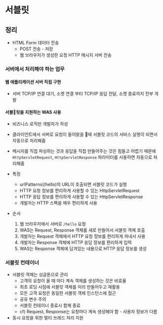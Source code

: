 # 서블릿

## 정리

- HTML Form 데이터 전송
  - POST 전송 - 저장
  - 웹 브라우저가 생성한 요청 HTTP 메시지 서버 전송

### 서버에서 처리해야 하는 업무
#### 웹 애플리케이션 서버 직접 구현
  - 서버 TCP/IP 연결 대기, 소켓 연결 부터 TCP/IP 응답 전달, 소켓 종료까지 전부 개발

#### 서블릿을 지원하는 WAS 사용
  - 비즈니스 로직만 개발자가 작성
  - 클라이언트에서 서버로 요청이 들어왔을 때 서블릿 코드의 서비스 실행이 되면서 자동으로 처리해줌
  - 메시지를 직접 파싱하는 것과 응답을 직접 만들어주는 것은 힘들고 어렵기 때문에 `HttpServletRequest`, `HttpServletResponse` 파라미터를 사용하면 자동으로 처리해줌
  - 특징
    - urlPatterns(/hello)의 URL이 호출되면 서블릿 코드가 실행
    - HTTP 요청 정보를 편리하게 사용할 수 있는 HttpServletRequest
    - HTTP 응답 정보를 편리하게 사용할 수 있는 HttpServletResponse
    - 개발자는 HTTP 스펙을 매우 편리하게 사용

  - 순서
    1. 웹 브라우저에서 서버로 `/hello` 요청
    2. WAS는 Request, Response 객체를 새로 만들어서 서블릿 객체 호출
    3. 개발자는 Request 객체에서 HTTP 요청 정보를 편리하게 꺼내서 사용
    4. 개발자는 Response 객체에 HTTP 응답 정보를 편리하게 입력
    5. WAS는 Response 객체에 담겨있는 내용으로 HTTP 응답 정보를 생성

### 서블릿 컨테이너

- 서블릿 객체는 싱글톤으로 관리
  - 고객의 요청이 올 때 마다 계속 객체를 생성하는 것은 비효율
  - 최초 로딩 시점에 서블릿 객체를 미리 만들어두고 재활용
  - 모든 고객 요청은 동일한 서블릿 객체 인스턴스에 접근
  - 공유 변수 주의
  - 서블릿 컨테이너 종료시 함께 종료
  - cf) Request, Response는 요청마다 계속 생성해야 함 - 사용자 정보가 다름
- 동시 요청을 위한 멀티 쓰레드 처리 지원
